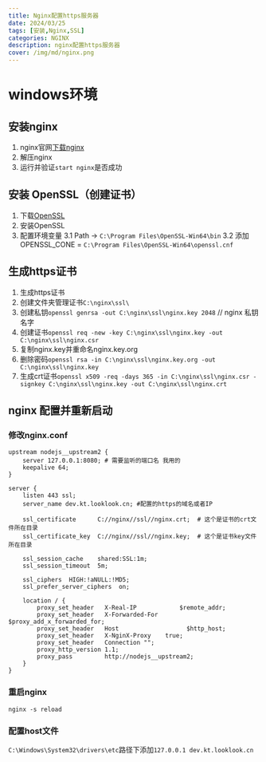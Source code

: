 ```yaml
---
title: Nginx配置https服务器​
date: 2024/03/25
tags: [安装,Nginx,SSL]
categories: NGINX
description: nginx配置https服务器​
cover: /img/md/nginx.png
---
```


# windows环境

## 安装nginx
1. nginx官网[下载nginx](https://nginx.org/en/download.html)
2. 解压nginx
3. 运行并验证`start nginx`是否成功

## 安装 OpenSSL（创建证书）
1. 下载[OpenSSL](https://slproweb.com/products/Win32OpenSSL.html)
2. 安装OpenSSL
3. 配置环境变量
	3.1 Path -> `C:\Program Files\OpenSSL-Win64\bin`
	3.2 添加OPENSSL_CONE = `C:\Program Files\OpenSSL-Win64\openssl.cnf`

## 生成https证书
1. 生成https证书
2. 创建文件夹管理证书`C:\nginx\ssl\`
3. 创建私钥`openssl genrsa -out C:\nginx\ssl\nginx.key 2048` // nginx 私钥名字
4. 创建证书`openssl req -new -key C:\nginx\ssl\nginx.key -out C:\nginx\ssl\nginx.csr`
5. 复制nginx.key并重命名nginx.key.org
6. 删除密码`openssl rsa -in C:\nginx\ssl\nginx.key.org -out C:\nginx\ssl\nginx.key`
7. 生成crt证书`openssl x509 -req -days 365 -in C:\nginx\ssl\nginx.csr -signkey C:\nginx\ssl\nginx.key -out C:\nginx\ssl\nginx.crt`

## nginx 配置并重新启动

### 修改nginx.conf  
```nginx
upstream nodejs__upstream2 {
	server 127.0.0.1:8080; # 需要监听的端口名 我用的
	keepalive 64;
}

server {
	listen 443 ssl;
	server_name dev.kt.looklook.cn; #配置的https的域名或者IP

	ssl_certificate      C://nginx//ssl//nginx.crt;  # 这个是证书的crt文件所在目录
	ssl_certificate_key  C://nginx//ssl//nginx.key;  # 这个是证书key文件所在目录

	ssl_session_cache    shared:SSL:1m;
	ssl_session_timeout  5m;

	ssl_ciphers  HIGH:!aNULL:!MD5;
	ssl_prefer_server_ciphers  on;

	location / {
		proxy_set_header   X-Real-IP            $remote_addr;
		proxy_set_header   X-Forwarded-For  $proxy_add_x_forwarded_for;
		proxy_set_header   Host                   $http_host;
		proxy_set_header   X-NginX-Proxy    true;
		proxy_set_header   Connection "";
		proxy_http_version 1.1;
		proxy_pass         http://nodejs__upstream2;
	}
}
```

### 重启nginx
```nginx
nginx -s reload
```
	
### 配置host文件
`C:\Windows\System32\drivers\etc`路径下添加`127.0.0.1 dev.kt.looklook.cn`